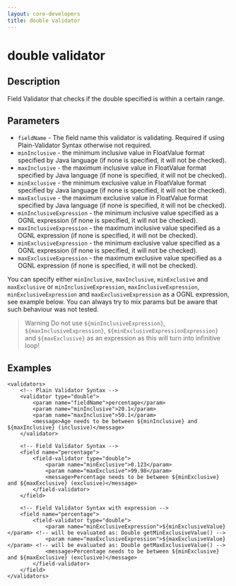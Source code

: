 ```yaml
---
layout: core-developers
title: double validator
---
```


# double validator

## Description

Field Validator that checks if the double specified is within a certain range.

## Parameters

- `fieldName` - The field name this validator is validating. Required if using Plain-Validator Syntax otherwise not required.
- `minInclusive` - the minimum inclusive value in FloatValue format specified by Java language (if none is specified, it will not be checked).
- `maxInclusive` - the maximum inclusive value in FloatValue format specified by Java language (if none is specified, it will not be checked).
- `minExclusive` - the minimum exclusive value in FloatValue format specified by Java language (if none is specified, it will not be checked).
- `maxExclusive` - the maximum exclusive value in FloatValue format specified by Java language (if none is specified, it will not be checked).
- `minInclusiveExpression` - the minimum inclusive value specified as a OGNL expression (if none is specified, it will not be checked).
- `maxInclusiveExpression` - the maximum inclusive value specified as a OGNL expression (if none is specified, it will not be checked).
- `minExclusiveExpression` - the minimum exclusive value specified as a OGNL expression (if none is specified, it will not be checked).
- `maxExclusiveExpression` - the maximum exclusive value specified as a OGNL expression (if none is specified, it will not be checked).

You can specify either `minInclusive`, `maxInclusive`, `minExclusive` and `maxExclusive` or `minInclusiveExpression`, `maxInclusiveExpression`, `minExclusiveExpression` and `maxExclusiveExpression` as a OGNL expression, see example below. You can always try to mix params but be aware that such behaviour was not tested.

> Warning
> Do not use `${minInclusiveExpression}`, `${maxInclusiveExpression}`, `${minExclusiveExpressionExpression}` and `${maxExclusive}` as an expression as this will turn into infinitive loop!

## Examples

```
<validators>
    <!-- Plain Validator Syntax -->
    <validator type="double">
        <param name="fieldName">percentage</param>
        <param name="minInclusive">20.1</param>
        <param name="maxInclusive">50.1</param>
        <message>Age needs to be between ${minInclusive} and ${maxInclusive} (inclusive)</message>
    </validator>
 
    <!-- Field Validator Syntax -->
    <field name="percentage">
        <field-validator type="double">
            <param name="minExclusive">0.123</param>
            <param name="maxExclusive">99.98</param>
            <message>Percentage needs to be between ${minExclusive} and ${maxExclusive} (exclusive)</message>
        </field-validator>
    </field>
 
    <!-- Field Validator Syntax with expression -->
    <field name="percentage">
        <field-validator type="double">
            <param name="minExclusiveExpression">${minExclusiveValue}</param> <!-- will be evaluated as: Double getMinExclusiveValue() -->
            <param name="maxExclusiveExpression">${maxExclusiveValue}</param> <!-- will be evaluated as: Double getMaxExclusiveValue() -->
            <message>Percentage needs to be between ${minExclusive} and ${maxExclusive} (exclusive)</message>
        </field-validator>
    </field>
</validators>
```
